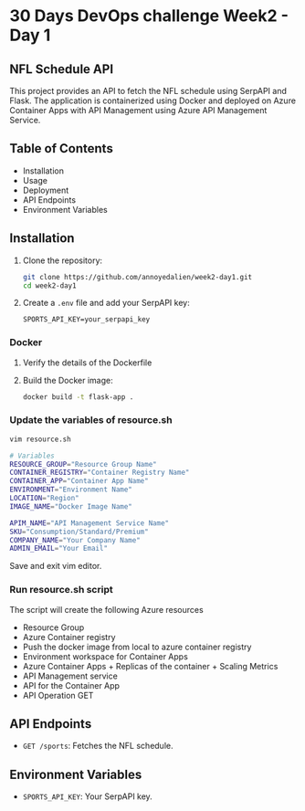 # 30 Days DevOps challenge Week2 - Day 1
## NFL Schedule API
This project provides an API to fetch the NFL schedule using SerpAPI and Flask. The application is containerized using Docker and deployed on Azure Container Apps with API Management using Azure API Management Service.

## Table of Contents

- Installation
- Usage
- Deployment
- API Endpoints
- Environment Variables


## Installation

1. Clone the repository:
    ```bash
    git clone https://github.com/annoyedalien/week2-day1.git
    cd week2-day1
    ```

2. Create a `.env` file and add your SerpAPI key:
    ```env
    SPORTS_API_KEY=your_serpapi_key
    ```



### Docker
1. Verify the details of the Dockerfile

2. Build the Docker image:
	```bash
    docker build -t flask-app .
	```

### Update the variables of resource.sh
```bash
vim resource.sh
```

```bash
# Variables
RESOURCE_GROUP="Resource Group Name"
CONTAINER_REGISTRY="Container Registry Name"
CONTAINER_APP="Container App Name"
ENVIRONMENT="Environment Name"
LOCATION="Region"
IMAGE_NAME="Docker Image Name"

APIM_NAME="API Management Service Name"
SKU="Consumption/Standard/Premium"
COMPANY_NAME="Your Company Name"
ADMIN_EMAIL="Your Email"
```
Save and exit vim editor.

### Run resource.sh script
The script will create the following Azure resources
- Resource Group
- Azure Container registry
- Push the docker image from local to azure container registry
- Environment workspace for Container Apps
- Azure Container Apps + Replicas of the container + Scaling Metrics
- API Management service
- API for the Container App
- API Operation GET



## API Endpoints

- `GET /sports`: Fetches the NFL schedule.

## Environment Variables

- `SPORTS_API_KEY`: Your SerpAPI key.

